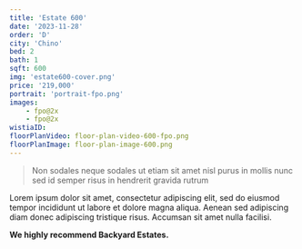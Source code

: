 ```yaml
---
title: 'Estate 600'
date: '2023-11-28'
order: 'D'
city: 'Chino'
bed: 2
bath: 1
sqft: 600
img: 'estate600-cover.png'
price: '219,000'
portrait: 'portrait-fpo.png'
images:
    - fpo@2x
    - fpo@2x
wistiaID:
floorPlanVideo: floor-plan-video-600-fpo.png
floorPlanImage: floor-plan-image-600.png
---
```


> Non sodales neque sodales ut etiam sit amet nisl purus in mollis nunc sed id semper risus in hendrerit gravida rutrum

Lorem ipsum dolor sit amet, consectetur adipiscing elit, sed do eiusmod tempor incididunt ut labore et dolore magna aliqua. Aenean sed adipiscing diam donec adipiscing tristique risus. Accumsan sit amet nulla facilisi.

**We highly recommend Backyard Estates.**
